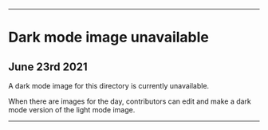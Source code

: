 
***
 
# Dark mode image unavailable

## June 23rd 2021

A dark mode image for this directory is currently unavailable.

When there are images for the day, contributors can edit and make a dark mode version of the light mode image.

***
